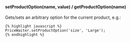 <div class="{{ site.doc_row }}">

<div class="{{ site.doc_col_light }}">

#### setProductOption(name, value) / getProductOption(name)

Gets/sets an arbitrary option for the current product, e.g.:

</div>
<div class="{{ site.doc_col_dark }}">

	{% highlight javascript %}
	PriceWaiter.setProductOption('size', 'Large');
	{% endhighlight %}

</div>
</div>
